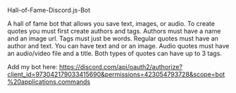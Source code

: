 Hall-of-Fame-Discord.js-Bot

A hall of fame bot that allows you save text, images, or audio. To create quotes you must first create authors and tags. Authors must have a name and an image url. Tags must just be words. Regular quotes must have an author and text. You can have text and or an image. Audio quotes must have an audio/video file and a title. Both types of quotes can have up to 3 tags.

Add my bot here: https://discord.com/api/oauth2/authorize?client_id=973042179033415690&permissions=423054793728&scope=bot%20applications.commands